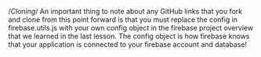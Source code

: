 
/*Cloning*/
An important thing to note about any GitHub links that you fork and clone from this point forward is that you must replace the config  in firebase.utils.js  with your own config object in the firebase project overview that we learned in the last lesson. The config object is how firebase knows that your application is connected to your firebase account and database!